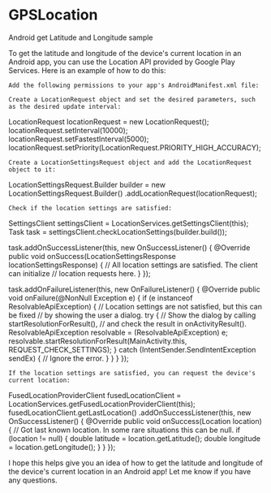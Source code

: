 # GPSLocation
Android get Latitude and Longitude sample

To get the latitude and longitude of the device's current location in an Android app, you can use the Location API provided by Google Play Services. Here is an example of how to do this:

    Add the following permissions to your app's AndroidManifest.xml file:

<uses-permission android:name="android.permission.ACCESS_FINE_LOCATION" />
<uses-permission android:name="android.permission.ACCESS_COARSE_LOCATION" />

    Create a LocationRequest object and set the desired parameters, such as the desired update interval:

LocationRequest locationRequest = new LocationRequest();
locationRequest.setInterval(10000);
locationRequest.setFastestInterval(5000);
locationRequest.setPriority(LocationRequest.PRIORITY_HIGH_ACCURACY);

    Create a LocationSettingsRequest object and add the LocationRequest object to it:

LocationSettingsRequest.Builder builder = new LocationSettingsRequest.Builder()
        .addLocationRequest(locationRequest);

    Check if the location settings are satisfied:

SettingsClient settingsClient = LocationServices.getSettingsClient(this);
Task<LocationSettingsResponse> task = settingsClient.checkLocationSettings(builder.build());

task.addOnSuccessListener(this, new OnSuccessListener<LocationSettingsResponse>() {
    @Override
    public void onSuccess(LocationSettingsResponse locationSettingsResponse) {
        // All location settings are satisfied. The client can initialize
        // location requests here.
    }
});

task.addOnFailureListener(this, new OnFailureListener() {
    @Override
    public void onFailure(@NonNull Exception e) {
        if (e instanceof ResolvableApiException) {
            // Location settings are not satisfied, but this can be fixed
            // by showing the user a dialog.
            try {
                // Show the dialog by calling startResolutionForResult(),
                // and check the result in onActivityResult().
                ResolvableApiException resolvable = (ResolvableApiException) e;
                resolvable.startResolutionForResult(MainActivity.this,
                        REQUEST_CHECK_SETTINGS);
            } catch (IntentSender.SendIntentException sendEx) {
                // Ignore the error.
            }
        }
    }
});

    If the location settings are satisfied, you can request the device's current location:

FusedLocationProviderClient fusedLocationClient = LocationServices.getFusedLocationProviderClient(this);
fusedLocationClient.getLastLocation()
        .addOnSuccessListener(this, new OnSuccessListener<Location>() {
            @Override
            public void onSuccess(Location location) {
                // Got last known location. In some rare situations this can be null.
                if (location != null) {
                    double latitude = location.getLatitude();
                    double longitude = location.getLongitude();
                }
            }
        });

I hope this helps give you an idea of how to get the latitude and longitude of the device's current location in an Android app! Let me know if you have any questions.
